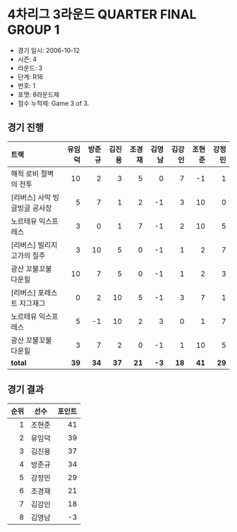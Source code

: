 # 4차리그 3라운드 QUARTER FINAL GROUP 1

- 경기 일시: 2006-10-12
- 시즌: 4
- 라운드: 3
- 단계: R16
- 번호: 1
- 포맷: 8라운드제
- 점수 누적제: Game 3 of 3.





## 경기 진행

| 트랙 | 유임덕 | 방준규 | 김진용 | 조경재 | 김영남 | 김강인 | 조현준 | 강정민 |
|:---|---:|---:|---:|---:|---:|---:|---:|---:|
| 해적 로비 절벽의 전투 | 10 | 2 | 3 | 5 | 0 | 7 | -1 | 1 |
| [리버스] 사막 빙글빙글 공사장 | 5 | 7 | 1 | 2 | -1 | 3 | 10 | 0 |
| 노르테유 익스프레스 | 3 | 0 | 1 | 7 | -1 | 2 | 10 | 5 |
| [리버스] 빌리지 고가의 질주 | 3 | 10 | 5 | 0 | -1 | 1 | 2 | 7 |
| 광산 꼬불꼬불 다운힐 | 10 | 7 | 5 | 0 | -1 | 1 | 2 | 3 |
| [리버스] 포레스트 지그재그 | 0 | 2 | 10 | 5 | -1 | 3 | 7 | 1 |
| 노르테유 익스프레스 | 5 | -1 | 10 | 2 | 3 | 0 | 1 | 7 |
| 광산 꼬불꼬불 다운힐 | 3 | 7 | 2 | 0 | -1 | 1 | 10 | 5 |
| __total__ | __39__ | __34__ | __37__ | __21__ | __-3__ | __18__ | __41__ | __29__ |




## 경기 결과

| 순위 | 선수 | 포인트 |
|---:|:---:|---:|
| 1 | 조현준 | 41 |
| 2 | 유임덕 | 39 |
| 3 | 김진용 | 37 |
| 4 | 방준규 | 34 |
| 5 | 강정민 | 29 |
| 6 | 조경재 | 21 |
| 7 | 김강인 | 18 |
| 8 | 김영남 | -3 |

